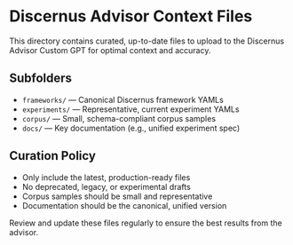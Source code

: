 # Discernus Advisor Context Files

This directory contains curated, up-to-date files to upload to the Discernus Advisor Custom GPT for optimal context and accuracy.

## Subfolders
- `frameworks/` — Canonical Discernus framework YAMLs
- `experiments/` — Representative, current experiment YAMLs
- `corpus/` — Small, schema-compliant corpus samples
- `docs/` — Key documentation (e.g., unified experiment spec)

## Curation Policy
- Only include the latest, production-ready files
- No deprecated, legacy, or experimental drafts
- Corpus samples should be small and representative
- Documentation should be the canonical, unified version

Review and update these files regularly to ensure the best results from the advisor. 